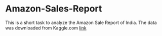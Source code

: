 # Amazon-Sales-Report
This is a short task to analyze the Amazon Sale Report of India. The data was downloaded from Kaggle.com [link](https://www.kaggle.com/datasets/thedevastator/unlock-profits-with-e-commerce-sales-data)
